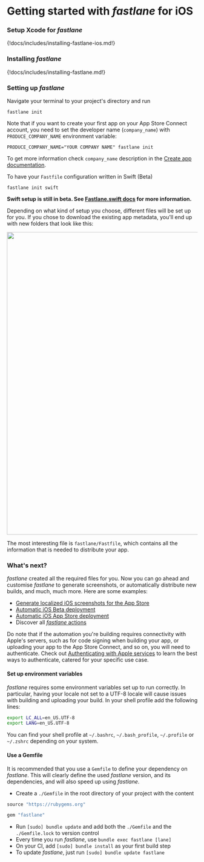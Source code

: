 # Getting started with _fastlane_ for iOS

### Setup Xcode for _fastlane_

{!docs/includes/installing-fastlane-ios.md!}

### Installing _fastlane_

{!docs/includes/installing-fastlane.md!}

### Setting up _fastlane_

Navigate your terminal to your project's directory and run

```no-highlight
fastlane init
```

Note that if you want to create your first app on your App Store Connect account, you need to set the developer name (`company_name`) with `PRODUCE_COMPANY_NAME` environment variable:

```no-highlight
PRODUCE_COMPANY_NAME="YOUR COMPANY NAME" fastlane init
```

To get more information check `company_name` description in the [Create app documentation](/actions/create_app_online/#parameters_1).

To have your `Fastfile` configuration written in Swift (Beta)

```no-highlight
fastlane init swift
```

**Swift setup is still in beta. See [Fastlane.swift docs](https://docs.fastlane.tools/getting-started/ios/fastlane-swift/) for more information.**

Depending on what kind of setup you choose, different files will be set up for you. If you chose to download the existing app metadata, you'll end up with new folders that look like this:

<img src="/img/getting-started/ios/fastlane-init.png" width="800" />

The most interesting file is `fastlane/Fastfile`, which contains all the information that is needed to distribute your app.

### What's next?

_fastlane_ created all the required files for you. Now you can go ahead and customise _fastlane_ to generate screenshots, or automatically distribute new builds, and much, much more. Here are some examples:

- [Generate localized iOS screenshots for the App Store](screenshots.md)
- [Automatic iOS Beta deployment](beta-deployment.md)
- [Automatic iOS App Store deployment](appstore-deployment.md)
- Discover all [_fastlane_ actions](/actions)

Do note that if the automation you're building requires connectivity with Apple's servers, such as for code signing when building your app, or uploading your app to the App Store Connect, and so on, you will need to authenticate. Check out [Authenticating with Apple services](authentication.md) to learn the best ways to authenticate, catered for your specific use case.

#### Set up environment variables

_fastlane_ requires some environment variables set up to run correctly. In particular, having your locale not set to a UTF-8 locale will cause issues with building and uploading your build. In your shell profile add the following lines:

```sh
export LC_ALL=en_US.UTF-8
export LANG=en_US.UTF-8
```

You can find your shell profile at `~/.bashrc`, `~/.bash_profile`, `~/.profile` or `~/.zshrc` depending on your system.

#### Use a Gemfile

It is recommended that you use a `Gemfile` to define your dependency on _fastlane_. This will clearly define the used _fastlane_ version, and its dependencies, and will also speed up using _fastlane_.

- Create a `./Gemfile` in the root directory of your project with the content
```ruby
source "https://rubygems.org"

gem "fastlane"
```
- Run `[sudo] bundle update` and add both the `./Gemfile` and the `./Gemfile.lock` to version control
- Every time you run _fastlane_, use `bundle exec fastlane [lane]`
- On your CI, add `[sudo] bundle install` as your first build step
- To update _fastlane_, just run `[sudo] bundle update fastlane`
